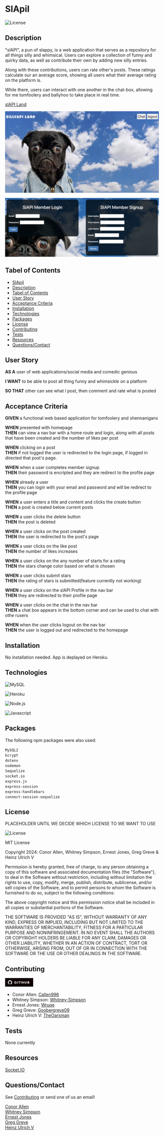 # SlApiI

![License](https://img.shields.io/badge/License-MIT-yellow.svg)

## Description

"slAPI", a pun of slappy, is a web application that serves as a repository for all things silly and whimsical. Users can explore a collection of funny and quirky data, as well as contribute their own by adding new silly entries.

Along with these contributions, users can rate other's posts. These ratings calculate our an average score, showing all users what their average rating on the platform is.

While there, users can interact with one another in the chat-box, allowing for me tomfoolery and ballyhoo to take place in real time.

[slAPI Land](https://desolate-sierra-47851-d89056b73f92.herokuapp.com/)

![SillyAPI Land Homepage](assets/images/SillyAPI.jpg)

![Login & Signup Page](assets/images/Loggin_Create.jpg)

## Tabel of Contents

- [SlApiI](#slapii)<br>
- [Description](#description)<br>
- [Tabel of Contents](#tabel-of-contents)<br>
- [User Story](#user-story)<br>
- [Acceptance Criteria](#acceptance-criteria)<br>
- [Installation](#installation)<br>
- [Technologies](#technologies)<br>
- [Packages](#packages)<br>
- [License](#license)<br>
- [Contributing](#contributing)<br>
- [Tests](#tests)<br>
- [Resources](#resources)<br>
- [Questions/Contact](#questionscontact)

## User Story

**AS A** user of web applications/social media and comedic genious <br>

**I WANT** to be able to post all thing funny and whimsickle on a platform <br>

**SO THAT** other can see what I post, then comment and rate what is posted

## Acceptance Criteria

**GIVEN** a functional web based application for tomfoolery and shennanigans

**WHEN** presented with homepage <br>
**THEN**  can view a nav bar with a home route and login, along with all posts that have been created and the number of likes per post 

**WHEN** clicking on a post <br>
**THEN** if not logged the user is redirected to the login page, if logged in directed that post's page.

**WHEN** when a user completes member signup <br>
**THEN** their password is encripted and they are redirect to the profile page

**WHEN** already a user <br>
**THEN** you can login with your email and password and will be redirect to the profile page

**WHEN** a user enters a title and content and clicks the create button <br>
**THEN** a post is created below current posts

**WHEN** a user clicks the delete button <br>
**THEN** the post is deleted

**WHEN** a user clicks on the post created <br>
**THEN** the user is redirected to the post's page

**WHEN** a user clicks on the like post <br>
**THEN** the number of likes increases

**WHEN** a user clicks on the any number of starts for a rating <br>
**THEN** the stars change color based on what is chosen

**WHEN** a user clicks submit stars <br>
**THEN** the rating of stars is submitted(feature currently not working)

**WHEN** a user clicks on the slAPI Profile in the nav bar <br>
**THEN** they are redirected to their profile page

**WHEN** a user clicks on the chat in the nav bar <br>
**THEN** a chat box appears in the bottom corner and can be used to chat with othe rusers

**WHEN** when the user clicks logout on the nav bar<br>
**THEN** the user is logged out and redirected to the homepage

## Installation

No installation needed. App is deplayed on Heroku.

## Technologies

![MySQL](https://img.shields.io/badge/-MySql-4479a1?style=for-the-badge&logo=mysql&logoColor=white)

![Heroku](https://img.shields.io/badge/-Heroku-430098?style=for-the-badge&logo=heroku&logoColor=white)

![Node.js](https://img.shields.io/badge/-Node.js-339933?style=for-the-badge&logo=node.js&logoColor=white)

![Javascript](https://img.shields.io/badge/-JavaScript-f7df1e?style=for-the-badge&logo=javascript&logoColor=black)

## Packages

The following npm packages were also used:

`MySQL2`<br>
`bcrypt`<br>
`dotenv`<br>
`nodemon`<br>
`Sequelize`<br>
`socket.io`<br>
`express.js`<br>
`express-session`<br>
`express-handlebars`<br>
`connect-session-sequelize`

## License

PLACEHOLDER UNTIL WE DECIDE WHICH LICENSE TO WE WANT TO USE

![License](https://img.shields.io/badge/License-MIT-yellow.svg)

MIT License

Copyright 2024: Conor Allen, Whitney Simpson, Ernest Jones, Greg Greve & Heinz Ulrich V

Permission is hereby granted, free of charge, to any person obtaining a copy
of this software and associated documentation files (the "Software"), to deal
in the Software without restriction, including without limitation the rights
to use, copy, modify, merge, publish, distribute, sublicense, and/or sell
copies of the Software, and to permit persons to whom the Software is
furnished to do so, subject to the following conditions:

The above copyright notice and this permission notice shall be included in all
copies or substantial portions of the Software.

THE SOFTWARE IS PROVIDED "AS IS", WITHOUT WARRANTY OF ANY KIND, EXPRESS OR
IMPLIED, INCLUDING BUT NOT LIMITED TO THE WARRANTIES OF MERCHANTABILITY,
FITNESS FOR A PARTICULAR PURPOSE AND NONINFRINGEMENT. IN NO EVENT SHALL THE
AUTHORS OR COPYRIGHT HOLDERS BE LIABLE FOR ANY CLAIM, DAMAGES OR OTHER
LIABILITY, WHETHER IN AN ACTION OF CONTRACT, TORT OR OTHERWISE, ARISING FROM,
OUT OF OR IN CONNECTION WITH THE SOFTWARE OR THE USE OR OTHER DEALINGS IN THE
SOFTWARE.

## Contributing

![GitHub Badge](assets/images/image-1.png)

- Conor Allen: [Callen996](https://github.com/callen996)
- Whitney Simpson: [Whitney-Simpson](https://github.com/Whitney-Simpson)
- Ernest Jones: [Wruqe](https://github.com/Wruqe)
- Greg Greve: [Goobergreve09](https://github.com/Goobergreve09)
- Heinz Ulrich V: [TheOarsman](https://github.com/TheOarsman)

## Tests

None currently

## Resources

[Socket.IO](https://socket.io/)

## Questions/Contact

See [Contributing](#contributing) or send one of us an email!

[Conor Allen](mailto:conorallen5252@gmail.com)<br>
[Whitney Simpson](mailto:whitmoon4819@gmail.com)<br>
[Ernest Jones](mailto:wruqess@gmail.com)<br>
[Greg Greve](mailto:gregory.greve@yahoo.com)<br>
[Heinz Ulrich V](mailto:heinzulrichv@gmail.com)
